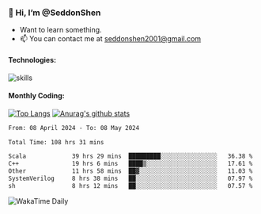 ### 👋 Hi, I’m @SeddonShen
- Want to learn something.
- 📫 You can contact me at seddonshen2001@gmail.com

#### Technologies:

![skills](https://skillicons.dev/icons?i=scala,js,html,css,bootstrap,jquery,c,cpp,cloudflare,django,docker,flask,git,github,githubactions,linux,latex,mysql,nodejs,ps,php,pr,py,raspberrypi,redis,unreal,v,vscode,vue,bash)

#### Monthly Coding:
[![Top Langs](https://github-readme-stats.vercel.app/api/top-langs?username=seddonshen&show_icons=true&locale=en&layout=compact&hide=html&langs_count=8)](https://github.com/SeddonShen/)
[![Anurag's github stats](https://github-readme-stats.vercel.app/api?username=SeddonShen&count_private=true&show_icons=true)](https://github.com/anuraghazra/github-readme-stats)
<!--START_SECTION:waka-->

```txt
From: 08 April 2024 - To: 08 May 2024

Total Time: 108 hrs 31 mins

Scala             39 hrs 29 mins  █████████░░░░░░░░░░░░░░░░   36.38 %
C++               19 hrs 6 mins   ████▒░░░░░░░░░░░░░░░░░░░░   17.61 %
Other             11 hrs 58 mins  ██▓░░░░░░░░░░░░░░░░░░░░░░   11.03 %
SystemVerilog     8 hrs 38 mins   ██░░░░░░░░░░░░░░░░░░░░░░░   07.97 %
sh                8 hrs 12 mins   ██░░░░░░░░░░░░░░░░░░░░░░░   07.57 %
```

<!--END_SECTION:waka-->

![WakaTime Daily](https://wakatime.com/share/@seddon2001/61a7e342-5f12-4fea-bf92-1fac161e97d6.svg)
<!---
SeddonShen/SeddonShen is a ✨ special ✨ repository because its `README.md` (this file) appears on your GitHub profile.
You can click the Preview link to take a look at your changes.
--->
